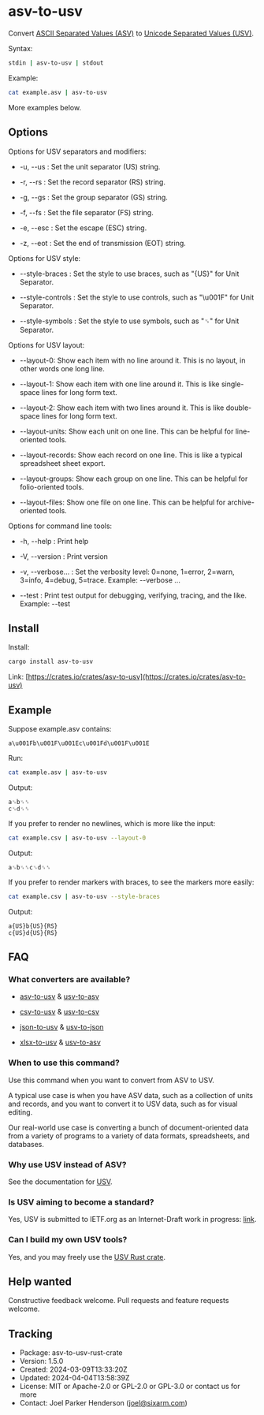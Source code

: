 # asv-to-usv

Convert [ASCII Separated Values (ASV)](https://github.com/SixArm/usv/tree/main/doc/comparisons/asv)
to [Unicode Separated Values (USV)](https://github.com/sixarm/usv).

Syntax:

```sh
stdin | asv-to-usv | stdout
```

Example:

```sh
cat example.asv | asv-to-usv
```

More examples below.

## Options

Options for USV separators and modifiers:

* -u, --us : Set the unit separator (US) string.

* -r, --rs : Set the record separator (RS) string.

* -g, --gs : Set the group separator (GS) string.

* -f, --fs : Set the file separator (FS) string.

* -e, --esc : Set the escape (ESC) string.

* -z, --eot : Set the end of transmission (EOT) string.

Options for USV style:

* --style-braces : Set the style to use braces, such as "{US}" for Unit Separator.

* --style-controls : Set the style to use controls, such as "\u001F" for Unit Separator.

* --style-symbols : Set the style to use symbols, such as "␟" for Unit Separator.

Options for USV layout:

* --layout-0: Show each item with no line around it. This is no layout, in other words one long line.

* --layout-1: Show each item with one line around it. This is like single-space lines for long form text.

* --layout-2: Show each item with two lines around it. This is like double-space lines for long form text.

* --layout-units: Show each unit on one line. This can be helpful for line-oriented tools.

* --layout-records: Show each record on one line. This is like a typical spreadsheet sheet export.

* --layout-groups: Show each group on one line. This can be helpful for folio-oriented tools.

* --layout-files: Show one file on one line. This can be helpful for archive-oriented tools.

Options for command line tools:

* -h, --help : Print help

* -V, --version : Print version

* -v, --verbose... : Set the verbosity level: 0=none, 1=error, 2=warn, 3=info, 4=debug, 5=trace. Example: --verbose …

* --test : Print test output for debugging, verifying, tracing, and the like. Example: --test

## Install

Install:

```sh
cargo install asv-to-usv
```

Link: [https://crates.io/crates/asv-to-usv](https://crates.io/crates/asv-to-usv)

## Example


Suppose example.asv contains:

```asv
a\u001Fb\u001F\u001Ec\u001Fd\u001F\u001E
```

Run:

```sh
cat example.asv | asv-to-usv
```

Output:

```usv
a␟b␟␞
c␟d␟␞
```

If you prefer to render no newlines, which is more like the input:

```sh
cat example.csv | asv-to-usv --layout-0
```

Output:

```usv
a␟b␟␞c␟d␟␞
```


If you prefer to render markers with braces, to see the markers more easily:

```sh
cat example.csv | asv-to-usv --style-braces
```

Output:

```usv
a{US}b{US}{RS}
c{US}d{US}{RS}
```

## FAQ

### What converters are available?

* [asv-to-usv](https://crates.io/crates/asv-to-usv) & [usv-to-asv](https://crates.io/crates/usv-to-asv)

* [csv-to-usv](https://crates.io/crates/asv-to-csv) & [usv-to-csv](https://crates.io/crates/usv-to-csv)

* [json-to-usv](https://crates.io/crates/json-to-usv) & [usv-to-json](https://crates.io/crates/usv-to-json)

* [xlsx-to-usv](https://crates.io/crates/xlsx-to-usv) & [usv-to-asv](https://crates.io/crates/usv-to-xlsx)

### When to use this command?

Use this command when you want to convert from ASV to USV.

A typical use case is when you have ASV data, such as a collection of units and
records, and you want to convert it to USV data, such as for visual editing.

Our real-world use case is converting a bunch of document-oriented data from a
variety of programs to a variety of data formats, spreadsheets, and databases.

### Why use USV instead of ASV?

See the documentation for [USV](https://github.com/sixarm/usv).

### Is USV aiming to become a standard?

Yes, USV is submitted to IETF.org as an Internet-Draft work in progress:
[link](https://datatracker.ietf.org/doc/draft-unicode-separated-values/).

### Can I build my own USV tools?

Yes, and you may freely use the 
[USV Rust crate](https://github.com/sixarm/usv-rust-crate).

## Help wanted

Constructive feedback welcome. Pull requests and feature requests welcome.

## Tracking

* Package: asv-to-usv-rust-crate
* Version: 1.5.0
* Created: 2024-03-09T13:33:20Z
* Updated: 2024-04-04T13:58:39Z
* License: MIT or Apache-2.0 or GPL-2.0 or GPL-3.0 or contact us for more
* Contact: Joel Parker Henderson (joel@sixarm.com)
